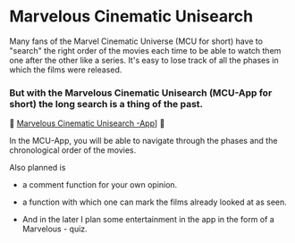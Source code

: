 # Marvelous Cinematic Unisearch

Many fans of the Marvel Cinematic Universe (MCU for short) have to "search" the right order of the movies each time to be able to watch them one after the other like a series. 
It's easy to lose track of all the phases in which the films were released.

### But with the Marvelous Cinematic Unisearch (MCU-App for short) the long search is a thing of the past.


🚀 [Marvelous Cinematic Unisearch -App](https://mcu-app.vercel.app/)] 🚀


In the MCU-App, you will be able to navigate through the phases and the chronological order of the movies. 

Also planned is
- a comment function for your own opinion.

- a function with which one can mark the films already looked at as seen.

- And in the later I plan some entertainment in the app in the form of a Marvelous - quiz.
